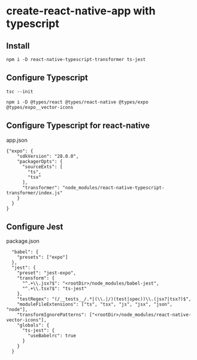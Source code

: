 # create-react-native-app with typescript

## Install

`npm i -D react-native-typescript-transformer ts-jest`

## Configure Typescript

`tsc --init`

`npm i -D @types/react @types/react-native @types/expo @types/expo__vector-icons`

## Configure Typescript for react-native

app.json

```
{"expo": {
    "sdkVersion": "28.0.0",
    "packagerOpts": {
      "sourceExts": [
        "ts",
        "tsx"
      ],
      "transformer": "node_modules/react-native-typescript-transformer/index.js"
    }
  }
}
```

## Configure Jest

package.json

```
  "babel": {
    "presets": ["expo"]
  },
  "jest": {
    "preset": "jest-expo",
    "transform": {
      "^.+\\.jsx?$": "<rootDir>/node_modules/babel-jest",
      "^.+\\.tsx?$": "ts-jest"
    },
    "testRegex": "(/__tests__/.*|(\\.|/)(test|spec))\\.(jsx?|tsx?)$",
    "moduleFileExtensions": ["ts", "tsx", "js", "jsx", "json", "node"],
    "transformIgnorePatterns": ["<rootDir>/node_modules/react-native-vector-icons"],
    "globals": {
      "ts-jest": {
        "useBabelrc": true
      }
    }
  }
```
